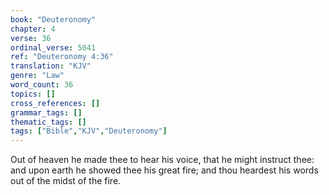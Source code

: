 ```yaml
---
book: "Deuteronomy"
chapter: 4
verse: 36
ordinal_verse: 5041
ref: "Deuteronomy 4:36"
translation: "KJV"
genre: "Law"
word_count: 36
topics: []
cross_references: []
grammar_tags: []
thematic_tags: []
tags: ["Bible","KJV","Deuteronomy"]
---
```

Out of heaven he made thee to hear his voice, that he might instruct thee: and upon earth he showed thee his great fire; and thou heardest his words out of the midst of the fire.
